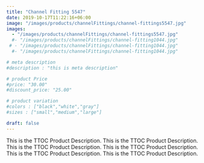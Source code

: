```yaml
---
title: "Channel Fitting 5547"
date: 2019-10-17T11:22:16+06:00
image: "/images/products/channelFittings/channel-fittings5547.jpg"
images: 
  - "/images/products/channelFittings/channel-fittings5547.jpg"
  #- "/images/products/channelFittings/channel-fitting1044.jpg"
 # - "/images/products/channelFittings/channel-fitting1044.jpg"
  #- "/images/products/channelFittings/channel-fitting1044.jpg"

# meta description
#description : "this is meta description"

# product Price
#price: "30.00"
#discount_price: "25.00"

# product variation
#colors : ["black","white","gray"]
#sizes : ["small","medium","large"]

draft: false
---
```


This is the TTOC Product Description. This is the TTOC Product Description. This is the TTOC Product Description. This is the TTOC Product Description. This is the TTOC Product Description. This is the TTOC Product Description. 